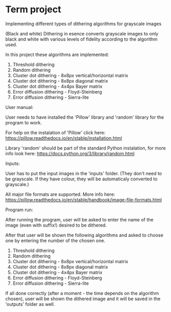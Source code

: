 # Term project
Implementing different types of dithering algorithms for grayscale images

(Black and white) Dithering in esence converts grayscale images to only black and white with various levels of fidelity according to the algorithm used.

In this project these algorithms are implemented:

1. Threshold dithering
2. Random dithering
3. Cluster dot dithering - 8x8px vertical/horizontal matrix
4. Cluster dot dithering - 8x8px diagonal matrix
5. Cluster dot dithering - 4x4px Bayer matrix
6. Error diffusion dithering - Floyd-Steinberg
7. Error diffusion dithering - Sierra-lite


User manual:

User needs to have installed the 'Pillow' library and 'random' library for the program to work.

For help on the instalation of 'Pillow' click here: https://pillow.readthedocs.io/en/stable/installation.html

Library 'random' should be part of the standard Python instalation, for more info look here: https://docs.python.org/3/library/random.html


Inputs:

User has to put the input images in the 'inputs' folder. (They don't need to be grayscale. If they have colour, they will be automaticaly converted to grayscale.)

All major file formats are supported. More info here: https://pillow.readthedocs.io/en/stable/handbook/image-file-formats.html

Program run:

After running the program, user will be asked to enter the name of the image (even with suffix!) desired to be dithered.

After that user will be shown the following algorithms and asked to choose one by entering the number of the chosen one.

1. Threshold dithering
2. Random dithering
3. Cluster dot dithering - 8x8px vertical/horizontal matrix
4. Cluster dot dithering - 8x8px diagonal matrix
5. Cluster dot dithering - 4x4px Bayer matrix
6. Error diffusion dithering - Floyd-Steinberg
7. Error diffusion dithering - Sierra-lite

If all done correctly (after a moment - the time depends on the algorithm chosen), user will be shown the dithered image and it will be saved in the 'outputs' folder as well. 




